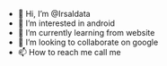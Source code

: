 - 👋 Hi, I’m @Irsaldata
- 👀 I’m interested in android
- 🌱 I’m currently learning from website
- 💞️ I’m looking to collaborate on google
- 📫 How to reach me call me

<!---
Irsaldata/Irsaldata is a ✨ special ✨ repository because its `README.md` (this file) appears on your GitHub profile.
You can click the Preview link to take a look at your changes.
--->
